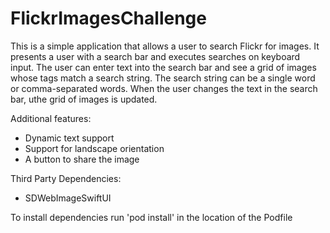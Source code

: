 # FlickrImagesChallenge

This is a simple application that allows a user to search Flickr for images.  It  presents a user with a search bar
and executes searches on keyboard input. The user can enter text into the search bar and
see a grid of images whose tags match a search string. The search string can be a single word
or comma-separated words. When the user changes the text in the search bar, uthe grid of images is updated.

Additional features:
- Dynamic text support
- Support for landscape orientation
- A button to share the image

Third Party Dependencies:
- SDWebImageSwiftUI

To install dependencies run 'pod install' in the location of the Podfile
